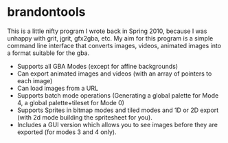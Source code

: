 brandontools
============

This is a little nifty program I wrote back in Spring 2010, because I was unhappy with grit, jgrit, gfx2gba, etc.  My aim for this program is a simple command line interface that converts images, videos, animated images into a format suitable for the gba.

* Supports all GBA Modes (except for affine backgrounds)
* Can export animated images and videos (with an array of pointers to each image)
* Can load images from a URL
* Supports batch mode operations (Generating a global palette for Mode 4, a global palette+tileset for Mode 0)
* Supports Sprites in bitmap modes and tiled modes and 1D or 2D export (with 2d mode building the spritesheet for you).
* Includes a GUI version which allows you to see images before they are exported (for modes 3 and 4 only).
